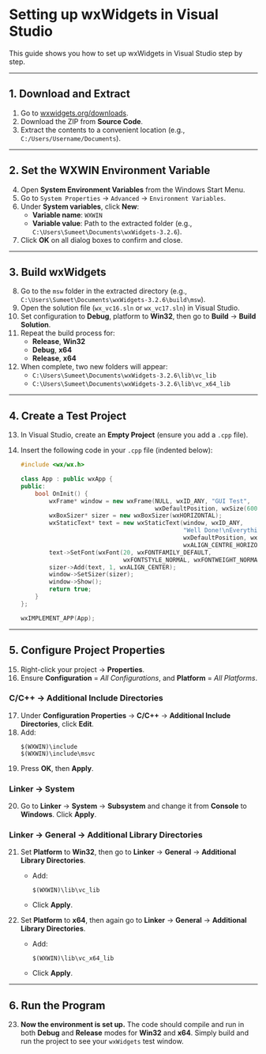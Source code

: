 # Setting up wxWidgets in Visual Studio

This guide shows you how to set up wxWidgets in Visual Studio step by step.

---

## 1. Download and Extract

1. Go to [wxwidgets.org/downloads](https://www.wxwidgets.org/downloads).  
2. Download the ZIP from **Source Code**.  
3. Extract the contents to a convenient location (e.g., `C:/Users/Username/Documents`).

---

## 2. Set the WXWIN Environment Variable

4. Open **System Environment Variables** from the Windows Start Menu.  
5. Go to `System Properties` → `Advanced` → `Environment Variables`.  
6. Under **System variables**, click **New**:  
   - **Variable name**: `WXWIN`  
   - **Variable value**: Path to the extracted folder (e.g., `C:\Users\Sumeet\Documents\wxWidgets-3.2.6`).  
7. Click **OK** on all dialog boxes to confirm and close.

---

## 3. Build wxWidgets

8. Go to the `msw` folder in the extracted directory (e.g., `C:\Users\Sumeet\Documents\wxWidgets-3.2.6\build\msw`).  
9. Open the solution file (`wx_vc16.sln` or `wx_vc17.sln`) in Visual Studio.  
10. Set configuration to **Debug**, platform to **Win32**, then go to **Build** → **Build Solution**.  
11. Repeat the build process for:
    - **Release**, **Win32**
    - **Debug**, **x64**
    - **Release**, **x64**
12. When complete, two new folders will appear:
    - `C:\Users\Sumeet\Documents\wxWidgets-3.2.6\lib\vc_lib`
    - `C:\Users\Sumeet\Documents\wxWidgets-3.2.6\lib\vc_x64_lib`

---

## 4. Create a Test Project

13. In Visual Studio, create an **Empty Project** (ensure you add a `.cpp` file).  
14. Insert the following code in your `.cpp` file (indented below):

    ```cpp
    #include <wx/wx.h>
    
    class App : public wxApp {
    public:
        bool OnInit() {
            wxFrame* window = new wxFrame(NULL, wxID_ANY, "GUI Test", 
                                          wxDefaultPosition, wxSize(600, 400));
            wxBoxSizer* sizer = new wxBoxSizer(wxHORIZONTAL);
            wxStaticText* text = new wxStaticText(window, wxID_ANY, 
                                                  "Well Done!\nEverything seems to be working",
                                                  wxDefaultPosition, wxDefaultSize, 
                                                  wxALIGN_CENTRE_HORIZONTAL);
            text->SetFont(wxFont(20, wxFONTFAMILY_DEFAULT, 
                                 wxFONTSTYLE_NORMAL, wxFONTWEIGHT_NORMAL));
            sizer->Add(text, 1, wxALIGN_CENTER);
            window->SetSizer(sizer);
            window->Show();
            return true;
        }
    };
    
    wxIMPLEMENT_APP(App);
    ```

---

## 5. Configure Project Properties

15. Right-click your project → **Properties**.  
16. Ensure **Configuration** = *All Configurations*, and **Platform** = *All Platforms*.

### C/C++ → Additional Include Directories

17. Under **Configuration Properties** → **C/C++** → **Additional Include Directories**, click **Edit**.  
18. Add:
    ```
    $(WXWIN)\include
    $(WXWIN)\include\msvc
    ```
19. Press **OK**, then **Apply**.

### Linker → System

20. Go to **Linker** → **System** → **Subsystem** and change it from **Console** to **Windows**. Click **Apply**.

### Linker → General → Additional Library Directories

21. Set **Platform** to **Win32**, then go to **Linker** → **General** → **Additional Library Directories**.  
    - Add:
      ```
      $(WXWIN)\lib\vc_lib
      ```
    - Click **Apply**.

22. Set **Platform** to **x64**, then again go to **Linker** → **General** → **Additional Library Directories**.  
    - Add:
      ```
      $(WXWIN)\lib\vc_x64_lib
      ```
    - Click **Apply**.

---

## 6. Run the Program

23. **Now the environment is set up.** The code should compile and run in both **Debug** and **Release** modes for **Win32** and **x64**. Simply build and run the project to see your `wxWidgets` test window.
